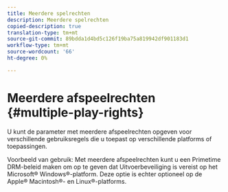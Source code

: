 ```yaml
---
title: Meerdere spelrechten
description: Meerdere spelrechten
copied-description: true
translation-type: tm+mt
source-git-commit: 89bdda1d4bd5c126f19ba75a819942df901183d1
workflow-type: tm+mt
source-wordcount: '66'
ht-degree: 0%

---
```



# Meerdere afspeelrechten {#multiple-play-rights}

U kunt de parameter met meerdere afspeelrechten opgeven voor verschillende gebruiksregels die u toepast op verschillende platforms of toepassingen.

Voorbeeld van gebruik: Met meerdere afspeelrechten kunt u een Primetime DRM-beleid maken om op te geven dat Uitvoerbeveiliging is vereist op het Microsoft® Windows®-platform. Deze optie is echter optioneel op de Apple® Macintosh®- en Linux®-platforms.
